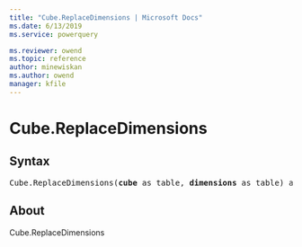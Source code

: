 ```yaml
---
title: "Cube.ReplaceDimensions | Microsoft Docs"
ms.date: 6/13/2019
ms.service: powerquery

ms.reviewer: owend
ms.topic: reference
author: minewiskan
ms.author: owend
manager: kfile
---
```

# Cube.ReplaceDimensions

## Syntax

<pre>
Cube.ReplaceDimensions(<b>cube</b> as table, <b>dimensions</b> as table) as table
</pre>

## About
Cube.ReplaceDimensions

